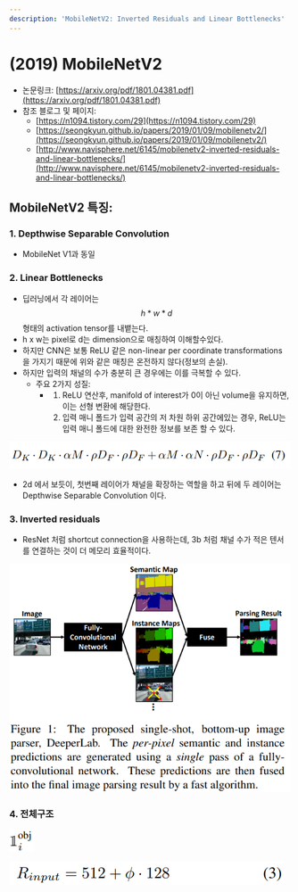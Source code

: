 ```yaml
---
description: 'MobileNetV2: Inverted Residuals and Linear Bottlenecks'
---
```


# \(2019\) MobileNetV2

* 논문링크: [https://arxiv.org/pdf/1801.04381.pdf](https://arxiv.org/pdf/1801.04381.pdf)
* 참조 블로그 및 페이지:
  * [https://n1094.tistory.com/29](https://n1094.tistory.com/29)
  * [https://seongkyun.github.io/papers/2019/01/09/mobilenetv2/](https://seongkyun.github.io/papers/2019/01/09/mobilenetv2/)
  * [http://www.navisphere.net/6145/mobilenetv2-inverted-residuals-and-linear-bottlenecks/](http://www.navisphere.net/6145/mobilenetv2-inverted-residuals-and-linear-bottlenecks/)

## MobileNetV2 특징:

### 1. Depthwise Separable Convolution

* MobileNet V1과 동일

### 2. Linear Bottlenecks

* 딥러닝에서 각 레이어는 $$h * w * d$$ 형태의 activation tensor를 내뱉는다.
* h x w는 pixel로 d는 dimension으로 매칭하여 이해할수있다.
* 하지만 CNN은 보통 ReLU 같은 non-linear per coordinate transformations 을 가지기 때문에 위와 같은 매칭은 온전하지 않다\(정보의 손실\).
* 하지만 입력의 채널의 수가 충분히 큰 경우에는 이를 극복할 수 있다.
  * 주요 2가지 성질:
    * 1. ReLU 연산후,  manifold of interest가 0이 아닌 volume을 유지하면, 이는 선형 변환에 해당한다.
      2. 입력 매니 폴드가 입력 공간의 저 차원 하위 공간에있는 경우, ReLU는 입력 매니 폴드에 대한 완전한 정보를 보존 할 수 있다.

![](../.gitbook/assets/image%20%28110%29.png)

* 2d 에서 보듯이, 첫번째 레이어가 채널을 확장하는 역할을 하고 뒤에 두 레이어는 Depthwise Separable Convolution 이다. 

### 3. Inverted residuals

* ResNet 처럼 shortcut connection을 사용하는데,  3b 처럼 채널 수가 적은 텐서를 연결하는 것이 더 메모리 효율적이다.

![](../.gitbook/assets/image%20%28108%29.png)

### 4. 전체구조

![](../.gitbook/assets/image%20%2874%29.png)

![](../.gitbook/assets/image%20%2831%29.png)







